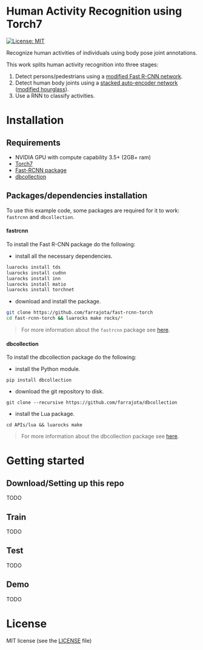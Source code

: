 # Human Activity Recognition using Torch7

[![License: MIT](https://img.shields.io/badge/License-MIT-yellow.svg)](LICENSE.md)

Recognize human activities of individuals using body pose joint annotations.

This work splits human activity recognition into three stages:

1. Detect persons/pedestrians using a [modified Fast R-CNN network](https://github.com/farrajota/pedestrian_detector_torch).
2. Detect human body joints using a [stacked auto-encoder network](https://github.com/farrajota/human_pose_estimation_torch) ([modified hourglass](https://github.com/anewell/pose-hg-train)).
3. Use a RNN to classify activities.


# Installation

## Requirements

- NVIDIA GPU with compute capability 3.5+ (2GB+ ram)
- [Torch7](http://torch.ch/docs/getting-started.html)
- [Fast-RCNN package](https://github.com/farrajota/fast-rcnn-torch)
- [dbcollection](https://github.com/farrajota/dbcollection)

## Packages/dependencies installation

To use this example code, some packages are required for it to work: `fastrcnn` and `dbcollection`.

#### fastrcnn

To install the Fast R-CNN package do the following:

- install all the necessary dependencies.

```bash
luarocks install tds
luarocks install cudnn
luarocks install inn
luarocks install matio
luarocks install torchnet
```

- download and install the package.

```bash
git clone https://github.com/farrajota/fast-rcnn-torch
cd fast-rcnn-torch && luarocks make rocks/*
```

> For more information about the `fastrcnn` package see [here](https://github.com/farrajota/fast-rcnn-torch).

#### dbcollection

To install the dbcollection package do the following:

- install the Python module.

```
pip install dbcollection
```

- download the git repository to disk.
```
git clone --recursive https://github.com/farrajota/dbcollection
```

- install the Lua package.
```
cd APIs/lua && luarocks make
```

> For more information about the dbcollection package see [here](https://github.com/farrajota/dbcollection).


# Getting started

## Download/Setting up this repo

TODO

## Train

TODO

## Test

TODO

## Demo

TODO

# License

MIT license (see the [LICENSE](LICENSE.md) file)